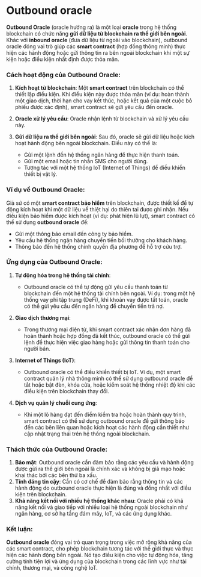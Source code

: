 # Outbound oracle

**Outbound Oracle** (oracle hướng ra) là một loại **oracle** trong hệ thống blockchain có chức năng **gửi dữ liệu từ blockchain ra thế giới bên ngoài**. Khác với **inbound oracle** (đưa dữ liệu từ ngoài vào blockchain), outbound oracle đóng vai trò giúp các **smart contract** (hợp đồng thông minh) thực hiện các hành động hoặc gửi thông tin ra bên ngoài blockchain khi một sự kiện hoặc điều kiện nhất định được thỏa mãn.

### **Cách hoạt động của Outbound Oracle:**

1. **Kích hoạt từ blockchain**: Một **smart contract** trên blockchain có thể thiết lập điều kiện. Khi điều kiện này được thỏa mãn (ví dụ: hoàn thành một giao dịch, thời hạn cho vay kết thúc, hoặc kết quả của một cuộc bỏ phiếu được xác định), smart contract sẽ gửi yêu cầu đến oracle.

2. **Oracle xử lý yêu cầu**: Oracle nhận lệnh từ blockchain và xử lý yêu cầu này.

3. **Gửi dữ liệu ra thế giới bên ngoài**: Sau đó, oracle sẽ gửi dữ liệu hoặc kích hoạt hành động bên ngoài blockchain. Điều này có thể là:
   - Gửi một lệnh đến hệ thống ngân hàng để thực hiện thanh toán.
   - Gửi một email hoặc tin nhắn SMS cho người dùng.
   - Tương tác với một hệ thống IoT (Internet of Things) để điều khiển thiết bị vật lý.

### **Ví dụ về Outbound Oracle:**

Giả sử có một **smart contract bảo hiểm** trên blockchain, được thiết kế để tự động kích hoạt khi một dữ liệu về thiệt hại do thiên tai được ghi nhận. Nếu điều kiện bảo hiểm được kích hoạt (ví dụ: phát hiện lũ lụt), smart contract có thể sử dụng **outbound oracle** để:

- Gửi một thông báo email đến công ty bảo hiểm.
- Yêu cầu hệ thống ngân hàng chuyển tiền bồi thường cho khách hàng.
- Thông báo đến hệ thống chính quyền địa phương để hỗ trợ cứu trợ.

### **Ứng dụng của Outbound Oracle:**

1. **Tự động hóa trong hệ thống tài chính**:

   - Outbound oracle có thể tự động gửi yêu cầu thanh toán từ blockchain đến một hệ thống tài chính bên ngoài. Ví dụ: trong một hệ thống vay phi tập trung (DeFi), khi khoản vay được tất toán, oracle có thể gửi yêu cầu đến ngân hàng để chuyển tiền trả nợ.

2. **Giao dịch thương mại**:

   - Trong thương mại điện tử, khi smart contract xác nhận đơn hàng đã hoàn thành hoặc hợp đồng đã kết thúc, outbound oracle có thể gửi lệnh để thực hiện việc giao hàng hoặc gửi thông tin thanh toán cho người bán.

3. **Internet of Things (IoT)**:

   - Outbound oracle có thể điều khiển thiết bị IoT. Ví dụ, một smart contract quản lý nhà thông minh có thể sử dụng outbound oracle để tắt hoặc bật đèn, khóa cửa, hoặc kiểm soát hệ thống nhiệt độ khi các điều kiện trên blockchain thay đổi.

4. **Dịch vụ quản lý chuỗi cung ứng**:
   - Khi một lô hàng đạt đến điểm kiểm tra hoặc hoàn thành quy trình, smart contract có thể sử dụng outbound oracle để gửi thông báo đến các bên liên quan hoặc kích hoạt các hành động cần thiết như cập nhật trạng thái trên hệ thống ngoài blockchain.

### **Thách thức của Outbound Oracle:**

1. **Bảo mật**: Outbound oracle cần đảm bảo rằng các yêu cầu và hành động được gửi ra thế giới bên ngoài là chính xác và không bị giả mạo hoặc khai thác bởi các bên thứ ba xấu.
2. **Tính đáng tin cậy**: Cần có cơ chế để đảm bảo rằng thông tin và các hành động do outbound oracle thực hiện là đúng và đồng nhất với điều kiện trên blockchain.
3. **Khả năng kết nối với nhiều hệ thống khác nhau**: Oracle phải có khả năng kết nối và giao tiếp với nhiều loại hệ thống ngoài blockchain như ngân hàng, cơ sở hạ tầng đám mây, IoT, và các ứng dụng khác.

### **Kết luận:**

**Outbound oracle** đóng vai trò quan trọng trong việc mở rộng khả năng của các smart contract, cho phép blockchain tương tác với thế giới thực và thực hiện các hành động bên ngoài. Nó tạo điều kiện cho việc tự động hóa, tăng cường tính tiện lợi và ứng dụng của blockchain trong các lĩnh vực như tài chính, thương mại, và công nghệ IoT.
